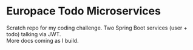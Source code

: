 # Europace Todo Microservices

Scratch repo for my coding challenge. Two Spring Boot services (user + todo) talking via JWT.  
More docs coming as I build.